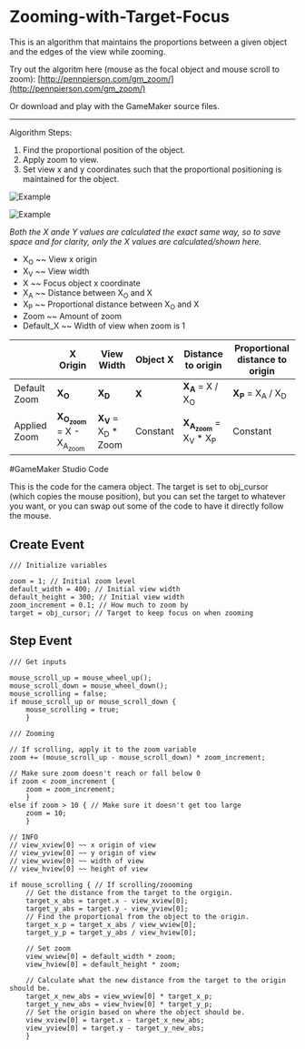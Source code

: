 # Zooming-with-Target-Focus
This is an algorithm that maintains the proportions between a given object and the edges of the view while zooming.

Try out the algoritm here (mouse as the focal object and mouse scroll to zoom): [http://pennpierson.com/gm_zoom/](http://pennpierson.com/gm_zoom/)

Or download and play with the GameMaker source files.

----

Algorithm Steps:

1) Find the proportional position of the object.
2) Apply zoom to view.
3) Set view x and y coordinates such that the proportional positioning is maintained for the object.

![Example](https://github.com/BflySamurai/Zooming-with-Target-Focus/blob/master/Graphics/Zooming_with_Target_Focus_0.png?raw=true "Example")

![Example](https://github.com/BflySamurai/Zooming-with-Target-Focus/blob/master/Graphics/Zooming_with_Target_Focus_1.png?raw=true "Example")

*Both the X ande Y values are calculated the exact same way, so to save space and for clarity, only the X values are calculated/shown here.*

* X<sub>O</sub> ~~ View x origin
* X<sub>V</sub> ~~ View width
* X ~~ Focus object x coordinate
* X<sub>A</sub> ~~ Distance between X<sub>O</sub> and X
* X<sub>P</sub> ~~ Proportional distance between X<sub>O</sub> and X
* Zoom ~~ Amount of zoom
* Default_X ~~ Width of view when zoom is 1

 | | X Origin | View Width | Object X | Distance to origin | Proportional distance to origin
 --- | --- | --- | --- | --- | ---
Default Zoom | **X<sub>O</sub>** | **X<sub>D</sub>** | **X** | **X<sub>A</sub>** = X / X<sub>O</sub> | **X<sub>P</sub>** = X<sub>A</sub> / X<sub>D</sub>
Applied Zoom | **X<sub>O<sub>zoom</sub></sub>** = X - X<sub>A<sub>zoom</sub></sub> | **X<sub>V</sub>** = X<sub>D</sub> * Zoom | Constant | **X<sub>A<sub>zoom</sub></sub>** = X<sub>V</sub> * X<sub>P</sub> | Constant

#GameMaker Studio Code

This is the code for the camera object. The target is set to obj_cursor (which copies the mouse position), but you can set the target to whatever you want, or you can swap out some of the code to have it directly follow the mouse.

## Create Event

```
/// Initialize variables

zoom = 1; // Initial zoom level
default_width = 400; // Initial view width
default_height = 300; // Initial view width
zoom_increment = 0.1; // How much to zoom by
target = obj_cursor; // Target to keep focus on when zooming
```

## Step Event

```
/// Get inputs

mouse_scroll_up = mouse_wheel_up();
mouse_scroll_down = mouse_wheel_down();
mouse_scrolling = false;
if mouse_scroll_up or mouse_scroll_down {
    mouse_scrolling = true;
    }
```

```
/// Zooming

// If scrolling, apply it to the zoom variable
zoom += (mouse_scroll_up - mouse_scroll_down) * zoom_increment;

// Make sure zoom doesn't reach or fall below 0
if zoom < zoom_increment {
    zoom = zoom_increment;
    }
else if zoom > 10 { // Make sure it doesn't get too large
    zoom = 10;
    }

// INFO
// view_xview[0] ~~ x origin of view
// view_yview[0] ~~ y origin of view
// view_wview[0] ~~ width of view
// view_hview[0] ~~ height of view

if mouse_scrolling { // If scrolling/zoooming
    // Get the distance from the target to the orgigin.
    target_x_abs = target.x - view_xview[0];
    target_y_abs = target.y - view_yview[0];
    // Find the proportional from the object to the origin.
    target_x_p = target_x_abs / view_wview[0];
    target_y_p = target_y_abs / view_hview[0];

    // Set zoom
    view_wview[0] = default_width * zoom;
    view_hview[0] = default_height * zoom;
    
    // Calculate what the new distance from the target to the origin should be.
    target_x_new_abs = view_wview[0] * target_x_p;
    target_y_new_abs = view_hview[0] * target_y_p;
    // Set the origin based on where the object should be.
    view_xview[0] = target.x - target_x_new_abs;
    view_yview[0] = target.y - target_y_new_abs;
    }
```
